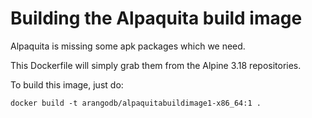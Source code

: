 # Building the Alpaquita build image

Alpaquita is missing some apk packages which we need.

This Dockerfile will simply grab them from the Alpine 3.18 repositories.

To build this image, just do:

    docker build -t arangodb/alpaquitabuildimage1-x86_64:1 .
